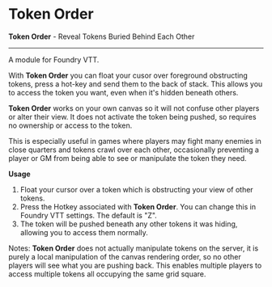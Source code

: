 # Token Order
**Token Order** - Reveal Tokens Buried Behind Each Other
***
A module for Foundry VTT.

With **Token Order** you can float your cusor over foreground obstructing tokens, press a hot-key and send them to the back of stack. This allows you to access the token you want, even when it's hidden beneath others.

**Token Order** works on your own canvas so it will not confuse other players or alter their view. It does not activate the token being pushed, so requires no ownership or access to the token.

This is especially useful in games where players may fight many enemies in close quarters and tokens crawl over each other, occasionally preventing a player or GM from being able to see or manipulate the token they need.

**Usage**
1. Float your cursor over a token which is obstructing your view of other tokens.
2. Press the Hotkey associated with **Token Order**. You can change this in Foundry VTT settings. The default is "Z".  
3. The token will be pushed beneath any other tokens it was hiding, allowing you to access them normally.

Notes: **Token Order** does not actually manipulate tokens on the server, it is purely a local manipulation of the canvas rendering order, so no other players will see what you are pushing back. This enables multiple players to access multiple tokens all occupying the same grid square.

